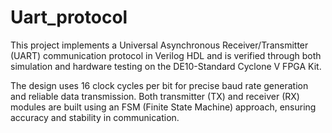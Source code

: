 # Uart_protocol
This project implements a Universal Asynchronous Receiver/Transmitter (UART) communication protocol in Verilog HDL and is verified through both simulation and hardware testing on the DE10-Standard Cyclone V FPGA Kit.

The design uses 16 clock cycles per bit for precise baud rate generation and reliable data transmission. Both transmitter (TX) and receiver (RX) modules are built using an FSM (Finite State Machine) approach, ensuring accuracy and stability in communication.

